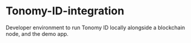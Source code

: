 # Tonomy-ID-integration
Developer environment to run Tonomy ID locally alongside a blockchain node, and the demo app.
